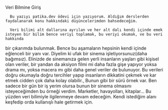 Veri Bilmine Giriş
      
      Bu yazıyı patika.dev ödevi için yazıyorum. Aldığım derslerden faydalanarak konu hakkındaki düşüncelerimden bahsedeceğim.
     
      Veri bilimi alt dallarına ayrılan ve her alt dalı kendi içinde emek isteyen bir bilim bence veriyi toplamak, bu veriyi okumak, ve bu veri hakkında
bir çıkarımda bulunmak. Bence bu aşamaların hepsinin kendi içinde eğlenceli bir yanı var. Diyelim ki ufak bir sinema işletiyorsunuz(daha bağımsız).
Elinizde de sinemanıza gelen yerli insanların yaşları gibi kişisel olan veriler, bir yandan da aksiyon filmi mi daha fazla gişe yapıyor yoksa drama mı, yoksa macera mı
gibi daha genel veriler de bulunuyor. Bu verileri doğru okumayla doğru tercihler yapıp insanların dikkatini çekmek ve kar etmek cidden çok daha kolay olabilir.,
      Bunun gibi bir sürü örnek var. Ben sadece bir gün bir iş yerim olursa bunun bir sinema olmasını isteyeceğimden bu örneği verdim. Marketler, havayolları, 
kitaplar...
      Bu yüzden veri bilimiyle ilgilenmeye devam edeceğim. Kendi istediğim alanı keşfedip orda kullanışlı hale getirmek için.

